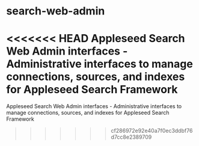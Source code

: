 # search-web-admin
<<<<<<< HEAD
Appleseed Search Web Admin interfaces - Administrative interfaces to manage connections, sources, and indexes for Appleseed Search Framework
=======
Appleseed Search Web Admin interfaces - Administrative interfaces to manage connections, sources, and indexes for Appleseed Search Framework
>>>>>>> cf286972e92e40a7f0ec3ddbf76d7cc8e2389709
